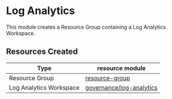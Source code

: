 # Log Analytics

This module creates a Resource Group containing a Log Analytics Workspace.

## Resources Created

| Type     | resource module     |
|----------|------------|
| Resource Group | [resource-group](../../resource-modules/resource-group/README.md)|
| Log Analytics Workspace | [governance/log-analytics](../../resource-modules/governance/log-analytics/README.md)|

